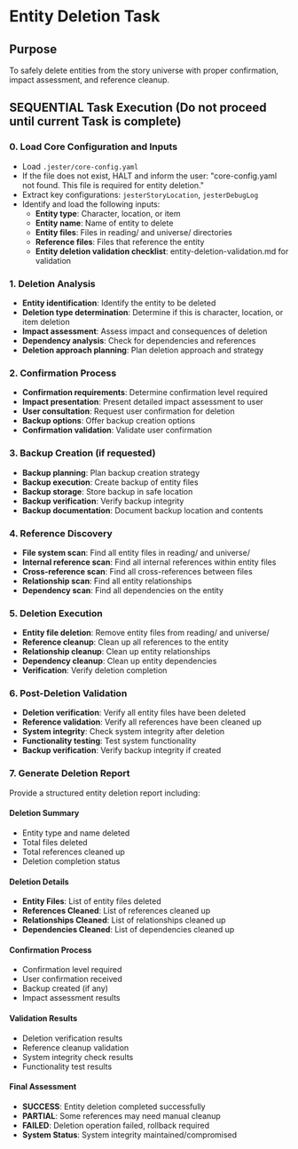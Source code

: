 <!-- Powered by BMAD™ Core -->

# Entity Deletion Task

## Purpose

To safely delete entities from the story universe with proper confirmation, impact assessment, and reference cleanup.

## SEQUENTIAL Task Execution (Do not proceed until current Task is complete)

### 0. Load Core Configuration and Inputs

- Load `.jester/core-config.yaml`
- If the file does not exist, HALT and inform the user: "core-config.yaml not found. This file is required for entity deletion."
- Extract key configurations: `jesterStoryLocation`, `jesterDebugLog`
- Identify and load the following inputs:
  - **Entity type**: Character, location, or item
  - **Entity name**: Name of entity to delete
  - **Entity files**: Files in reading/ and universe/ directories
  - **Reference files**: Files that reference the entity
  - **Entity deletion validation checklist**: entity-deletion-validation.md for validation

### 1. Deletion Analysis

- **Entity identification**: Identify the entity to be deleted
- **Deletion type determination**: Determine if this is character, location, or item deletion
- **Impact assessment**: Assess impact and consequences of deletion
- **Dependency analysis**: Check for dependencies and references
- **Deletion approach planning**: Plan deletion approach and strategy

### 2. Confirmation Process

- **Confirmation requirements**: Determine confirmation level required
- **Impact presentation**: Present detailed impact assessment to user
- **User consultation**: Request user confirmation for deletion
- **Backup options**: Offer backup creation options
- **Confirmation validation**: Validate user confirmation

### 3. Backup Creation (if requested)

- **Backup planning**: Plan backup creation strategy
- **Backup execution**: Create backup of entity files
- **Backup storage**: Store backup in safe location
- **Backup verification**: Verify backup integrity
- **Backup documentation**: Document backup location and contents

### 4. Reference Discovery

- **File system scan**: Find all entity files in reading/ and universe/
- **Internal reference scan**: Find all internal references within entity files
- **Cross-reference scan**: Find all cross-references between files
- **Relationship scan**: Find all entity relationships
- **Dependency scan**: Find all dependencies on the entity

### 5. Deletion Execution

- **Entity file deletion**: Remove entity files from reading/ and universe/
- **Reference cleanup**: Clean up all references to the entity
- **Relationship cleanup**: Clean up entity relationships
- **Dependency cleanup**: Clean up entity dependencies
- **Verification**: Verify deletion completion

### 6. Post-Deletion Validation

- **Deletion verification**: Verify all entity files have been deleted
- **Reference validation**: Verify all references have been cleaned up
- **System integrity**: Check system integrity after deletion
- **Functionality testing**: Test system functionality
- **Backup verification**: Verify backup integrity if created

### 7. Generate Deletion Report

Provide a structured entity deletion report including:

#### Deletion Summary
- Entity type and name deleted
- Total files deleted
- Total references cleaned up
- Deletion completion status

#### Deletion Details
- **Entity Files**: List of entity files deleted
- **References Cleaned**: List of references cleaned up
- **Relationships Cleaned**: List of relationships cleaned up
- **Dependencies Cleaned**: List of dependencies cleaned up

#### Confirmation Process
- Confirmation level required
- User confirmation received
- Backup created (if any)
- Impact assessment results

#### Validation Results
- Deletion verification results
- Reference cleanup validation
- System integrity check results
- Functionality test results

#### Final Assessment
- **SUCCESS**: Entity deletion completed successfully
- **PARTIAL**: Some references may need manual cleanup
- **FAILED**: Deletion operation failed, rollback required
- **System Status**: System integrity maintained/compromised